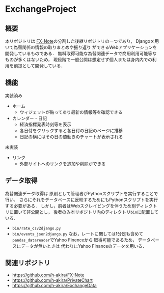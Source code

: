 # ExchangeProject
## 概要
本リポジトリは
[FX-Note](https://github.com/h-akira/FX-Note)の分割した後継リポジトリの一つであり，
Djangoを用いて為替関係の情報の取りまとめや振り返り
ができるWebアプリケーションを開発しているものである．
無料取得可能な為替関連データで商用利用可能等なものが多くはないため，
現段階で一般公開は想定せず個人または身内内での利用を前提として開発している．

## 機能
実装済み
- ホーム
  - ウィジェットが貼ってあり最新の情報等を確認できる
- カレンダー・日記
  - 経済指標発表時刻等を表示
  - 各日付をクリックすると各日付の日記のページに推移
  - 日記の横にはその日の値動きのチャートが表示される

未実装
- リンク
  - 外部サイトへのリンクを追加や削除ができる

## データ取得
為替関連データ取得は
原則として管理者がPythonスクリプトを実行することで行い，
さらにそれをデータベースに反映するためにもPythonスクリプトを実行する必要がある．
しかし，前者はWebスクレイピングを伴うため別ディレクトリに置いて非公開とし，
後者のみ本リポジトリ内のディレクトリ`bin`に配置している．
- `bin/rate_csv2django.py`
- `bin/events_json2django.py`
なお，レートに関しては1分足も含めて`pandas_datareader`でYahoo Finenceから
取得可能であるため，
データベースにデータが無いときは
代わりにYahoo Financeのデータを用いる．

## 関連リポジトリ
- https://github.com/h-akira/FX-Note
- https://github.com/h-akira/PrivateChart
- https://github.com/h-akira/ExchangeData
